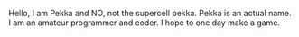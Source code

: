 Hello, I am Pekka and NO, not the supercell pekka. Pekka is an actual name. I am an amateur programmer and coder. I hope to one day make a game.
